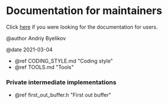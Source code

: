 # Documentation for maintainers

Click [here](../../users/html/index.html) if you were looking for the
documentation for users.


@author Andriy Byelikov

@date 2021-03-04


- @ref CODING_STYLE.md "Coding style"
- @ref TOOLS.md "Tools"

### Private intermediate implementations

- @ref first_out_buffer.h "First out buffer"
